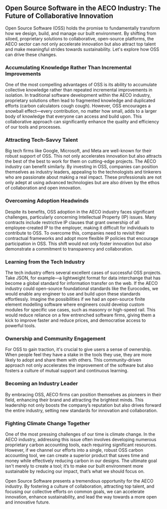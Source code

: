 ## Open Source Software in the AECO Industry: The Future of Collaborative Innovation

Open Source Software (OSS) holds the promise to fundamentally transform how we design, build, and manage our built environment. By shifting from siloed, proprietary solutions to collaborative, open-source platforms, the AECO sector can not only accelerate innovation but also attract top talent and make meaningful strides towards sustainability. Let's explore how OSS can drive these changes.

### Accumulating Knowledge Rather Than Incremental Improvements

One of the most compelling advantages of OSS is its ability to accumulate collective knowledge rather than repeated incremental improvements in isolation. In traditional software development within the AECO industry, proprietary solutions often lead to fragmented knowledge and duplicated efforts (carbon calculators cough cough). However, OSS encourages a snowball effect—every contribution, no matter how small, adds to a larger body of knowledge that everyone can access and build upon. This collaborative approach can significantly enhance the quality and efficiency of our tools and processes.

### Attracting Tech-Savvy Talent

Big tech firms like Google, Microsoft, and Meta are well-known for their robust support of OSS. This not only accelerates innovation but also attracts the best of the best to work for them on cutting-edge projects. The AECO industry can benefit similarly. By investing in OSS, companies can position themselves as industry leaders, appealing to the technologists and tinkerers who are passionate about making a real impact. These professionals are not only adept at using advanced technologies but are also driven by the ethos of collaboration and open innovation.

### Overcoming Adoption Headwinds

Despite its benefits, OSS adoption in the AECO industry faces significant challenges, particularly concerning Intellectual Property (IP) issues. Many contracts include restrictive IP clauses that grant ownership of all employee-created IP to the employer, making it difficult for individuals to contribute to OSS. To overcome this, companies need to revisit their contractual frameworks and adopt more flexible IP policies that encourage participation in OSS. This shift would not only foster innovation but also demonstrate a commitment to transparency and collaboration.

### Learning from the Tech Industry

The tech industry offers several excellent cases of successful OSS projects. Take JSON, for example—a lightweight format for data interchange that has become a global standard for information transfer on the web. If the AECO industry could open-source foundational standards like the Eurocodes, we would enable any engineer to use and build upon these standards effortlessly. Imagine the possibilities if we had an open-source finite element modelling software where engineers could develop custom modules for specific use cases, such as masonry or high-speed rail. This would reduce reliance on a few entrenched software firms, giving them a kick to improve faster and reduce prices, and democratise access to powerful tools.

### Ownership and Community Engagement

For OSS to gain traction, it's crucial to give users a sense of ownership. When people feel they have a stake in the tools they use, they are more likely to adopt and share them with others. This community-driven approach not only accelerates the improvement of the software but also fosters a culture of mutual support and continuous learning.

### Becoming an Industry Leader

By embracing OSS, AECO firms can position themselves as pioneers in their field, enhancing their brand and attracting the brightest minds. This leadership not only boosts the company’s reputation but also drives forward the entire industry, setting new standards for innovation and collaboration.

### Fighting Climate Change Together

One of the most pressing challenges of our time is climate change. In the AECO industry, addressing this issue often involves developing numerous proprietary carbon accounting tools, each requiring significant resources. However, if we channel our efforts into a single, robust OSS carbon accounting tool, we can create a superior product that saves time and money while effectively reducing carbon in our designs. The ultimate goal isn't merely to create a tool; it’s to make our built environment more sustainable by reducing our impact, that’s what we should focus on.

Open Source Software presents a tremendous opportunity for the AECO industry. By fostering a culture of collaboration, attracting top talent, and focusing our collective efforts on common goals, we can accelerate innovation, enhance sustainability, and lead the way towards a more open and innovative future.